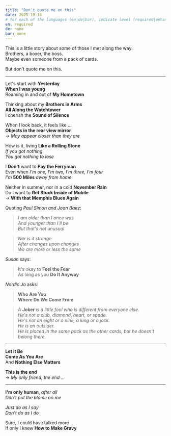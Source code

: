```yaml
---
title: "Don't quote me on this"
date: 2025-10-16
# for each of the languages (en|de|bar), indicate level (required|enhancing|minor|none)
en: required
de: none
bar: none
---
```


This is a little story about some of those I met along the way.  
Brothers, a boxer, the boss.  
Maybe even someone from a pack of cards.

But don't quote me on this.

---

Let's start with **Yesterday**  
**When I was young**  
Roaming in and out of **My Hometown**  

Thinking about my **Brothers in Arms**  
**All Along the Watchtower**  
I cherish the **Sound of Silence**  

When I look back, it feels like ...  
**Objects in the rear view mirror**  
-> *May appear closer than they are*

How is it, living **Like a Rolling Stone**  
*If you got nothing*  
*You got nothing to lose*

I **Don't** want to **Pay the Ferryman**  
Even when *I'm one, I'm two, I'm three, I'm four*  
*I'm* **500 Miles** *away from home*

Neither in summer, nor in a cold **November Rain**  
Do I want to **Get Stuck Inside of Mobile**  
-> **With that Memphis Blues Again**

Quoting *Paul Simon and Joan Baez*:

> *I am older than I once was*  
*And younger than I'll be*  
*But that's not unusual*

> *Nor is it strange*  
*After changes upon changes*  
*We are more or less the same*

*Susan* says:
> It's okay to **Feel the Fear**  
As long as you **Do It Anyway**

*Nordic Jo* asks:
> **Who Are You**  
**Where Do We Come From**

> *A* **Joker** *is a little fool who is different from everyone else.*  
*He's not a club, diamond, heart, or spade.*  
*He's not an eight or a nine, a king or a jack.*  
*He is an outsider.*  
*He is placed in the same pack as the other cards, but he doesn't belong there.*

---

**Let It Be**  
**Come As You Are**  
And **Nothing Else Matters**  

**This is the end**  
-> *My only friend, the end ...*

---

**I'm only human**, *after all*  
*Don't put the blame on me*

*Just do as I say*  
*Don't do as I do*

Sure, I could have talked more  
If only I knew **How to Make Gravy**
